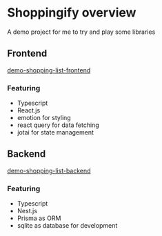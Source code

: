 # Shoppingify overview
A demo project for me to try and play some libraries

## Frontend
[demo-shopping-list-frontend](https://github.com/IsaacOrzDev/demo-shopping-list-frontend)

### Featuring

- Typescript
- React.js
- emotion for styling
- react query for data fetching
- jotai for state management

## Backend
[demo-shopping-list-backend](https://github.com/IsaacOrzDev/demo-shopping-list-backend)

### Featuring

- Typescript
- Nest.js
- Prisma as ORM
- sqlite as database for development
